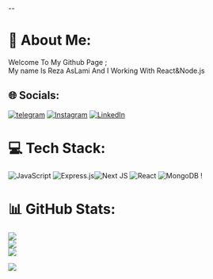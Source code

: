 --

# 💫 About Me:
Welcome To My Github Page ;<br>My name Is Reza AsLami And I Working With React&Node.js<br>

## 🌐 Socials:
[![telegram](https://img.shields.io/badge/Telegram-2CA5E0?style=flat-squeare&logo=telegram&logoColor=white)](https://t.me/Reza_Aslami50)  [![Instagram](https://img.shields.io/badge/Instagram-%23E4405F.svg?logo=Instagram&logoColor=white)]([https://instagram.com/@maziar_101](https://instagram.com/reza_aslami_2004)) [![LinkedIn](https://img.shields.io/badge/LinkedIn-%230077B5.svg?logo=linkedin&logoColor=white)](www.linkedin.com/in/reza-aslami/) 

# 💻 Tech Stack:
![JavaScript](https://img.shields.io/badge/javascript-%23323330.svg?style=for-the-badge&logo=javascript&logoColor=%23F7DF1E) ![Express.js](https://img.shields.io/badge/express.js-%23404d59.svg?style=for-the-badge&logo=express&logoColor=%2361DAFB)![Next JS](https://img.shields.io/badge/Next-black?style=for-the-badge&logo=next.js&logoColor=white) ![React](https://img.shields.io/badge/react-%2320232a.svg?style=for-the-badge&logo=react&logoColor=%2361DAFB) ![MongoDB](https://img.shields.io/badge/MongoDB-%234ea94b.svg?style=for-the-badge&logo=mongodb&logoColor=white) !
# 📊 GitHub Stats:
![](https://github-readme-stats.vercel.app/api?username=Rezaaslami&theme=radical&hide_border=false&include_all_commits=true&count_private=true)<br/>
![](https://github-readme-streak-stats.herokuapp.com/?user=Rezaaslami&theme=radical&hide_border=false)<br/>
![](https://github-readme-stats.vercel.app/api/top-langs/?username=Rezaaslami&theme=radical&hide_border=false&include_all_commits=true&count_private=true&layout=compact)


[![](https://visitcount.itsvg.in/api?id=Maziar101&icon=0&color=0)](https://visitcount.itsvg.in)

<!-- Proudly created with GPRM ( https://gprm.itsvg.in ) -->
